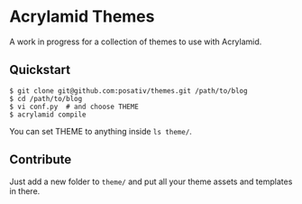 # Acrylamid Themes

A work in progress for a collection of themes to use with Acrylamid.

## Quickstart

```shell
$ git clone git@github.com:posativ/themes.git /path/to/blog
$ cd /path/to/blog
$ vi conf.py  # and choose THEME
$ acrylamid compile
```

You can set THEME to anything inside `ls theme/`.

## Contribute

Just add a new folder to `theme/` and put all your theme assets and templates
in there.
